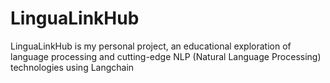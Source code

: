 # LinguaLinkHub
LinguaLinkHub is my personal project, an educational exploration of language processing and cutting-edge NLP (Natural Language Processing) technologies using Langchain
